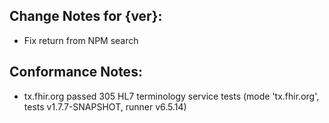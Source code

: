 ## Change Notes for {ver}:

* Fix return from NPM search

## Conformance Notes:

* tx.fhir.org passed 305 HL7 terminology service tests (mode 'tx.fhir.org', tests v1.7.7-SNAPSHOT, runner v6.5.14)